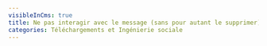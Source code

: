 ```yaml
---
visibleInCms: true
title: Ne pas interagir avec le message (sans pour autant le supprimer)
categories: Téléchargements et Ingénierie sociale
---
```

